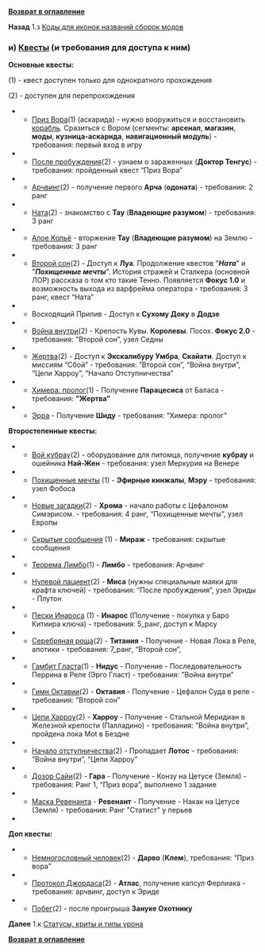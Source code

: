 **[Возврат в оглавление](index.md)**

**Назад** 1.з [Коды для иконок названий сборок модов](01_h.md)


### и) [Квесты](https://warframe.fandom.com/ru/wiki/%D0%9A%D0%B2%D0%B5%D1%81%D1%82%D1%8B) (и требования для доступа к ним)

**Основные квесты:** 

(1) - квест доступен только для однократного прохождения

(2) - доступен для перепрохождения

*   - [Приз Вора](https://warframe.fandom.com/ru/wiki/%D0%9F%D1%80%D0%B8%D0%B7_%D0%92%D0%BE%D1%80%D0%B0)(1) (аскарида) - нужно вооружиться и восстановить [корабль](https://warframe.fandom.com/ru/wiki/%D0%9E%D1%80%D0%B1%D0%B8%D1%82%D0%B5%D1%80). Сразиться с Вором (сегменты: **арсенал**, **магазин**, **моды**, **кузница-аскарида**, **навигационный модуль**) - требования: первый вход в игру
*   - [После пробуждения](https://warframe.fandom.com/ru/wiki/%D0%9F%D0%BE%D1%81%D0%BB%D0%B5_%D0%BF%D1%80%D0%BE%D0%B1%D1%83%D0%B6%D0%B4%D0%B5%D0%BD%D0%B8%D1%8F)(2) - узнаем о зараженных (**Доктор Тенгус**) - требования: пройденный квест “Приз Вора”
*   - [Арчвинг](https://warframe.fandom.com/ru/wiki/%D0%90%D1%80%D1%87%D0%B2%D0%B8%D0%BD%D0%B3_(%D0%BA%D0%B2%D0%B5%D1%81%D1%82))(2) 		- получение первого **Арча** (**одоната**) - требования: 2  ранг
*   - [Ната](https://warframe.fandom.com/ru/wiki/%D0%9D%D0%B0%D1%82%D0%B0)(2) 		- знакомство с **Тау** (**Владеющие разумом**) - требования: 3  ранг
*   - [Алое Копьё](https://warframe.fandom.com/ru/wiki/%D0%9E%D0%BF%D0%B5%D1%80%D0%B0%D1%86%D0%B8%D1%8F:_%D0%90%D0%BB%D0%BE%D0%B5_%D0%9A%D0%BE%D0%BF%D1%8C%D1%91)		- вторжение **Тау** (**Владеющие разумом**) на Землю  - требования: 3  ранг
*   - [Второй сон](https://warframe.fandom.com/ru/wiki/%D0%92%D1%82%D0%BE%D1%80%D0%BE%D0%B9_%D0%A1%D0%BE%D0%BD)(2) 	- Доступ к **Луа**. Продолжение квестов "**_Ната_**" и "**_Похищенные мечты_**". История стражей и Сталкера (основной ЛОР) рассказа о том кто такие Тенно. Появляется **Фокус 1.0** и возможность выхода из варфрейма оператора  - требования: 3  ранг, квест “Ната”
*   - Восходящий Прилив - Доступ к **Сухому Доку** в **Додзе**
*   - [Война внутри](https://warframe.fandom.com/ru/wiki/%D0%92%D0%BE%D0%B9%D0%BD%D0%B0_%D0%92%D0%BD%D1%83%D1%82%D1%80%D0%B8)(2) 	- Крепость Кувы. **Королевы**. Посох. **Фокус 2.0** - требования: ”Второй сон”, узел Седны
*   - [Жертва](https://warframe.fandom.com/ru/wiki/%D0%96%D0%B5%D1%80%D1%82%D0%B2%D0%B0)(2) 		- Доступ к **Экскалибуру Умбра**, **Скайати**. Доступ к миссиям “Сбой”  - требования: ”Второй сон”, “Война внутри”, “Цепи Харроу”, “Начало Отступничества”
*   - [Химера: пролог](https://warframe.fandom.com/ru/wiki/%D0%A5%D0%B8%D0%BC%D0%B5%D1%80%D0%B0:_%D0%9F%D1%80%D0%BE%D0%BB%D0%BE%D0%B3)(1) 	- Получение **Парацесиса** от Баласа - требования: **”Жертва”** 
*   - [Эрра](https://warframe.fandom.com/ru/wiki/%D0%AD%D1%80%D1%80%D0%B0)			- Получение **Шиду** - требования: “Химера: пролог”  

**Второстепенные квесты:**

*   - [Вой кубрау](https://warframe.fandom.com/ru/wiki/%D0%92%D0%BE%D0%B9_%D0%9A%D1%83%D0%B1%D1%80%D0%B0%D1%83)(2) 	- оборудование для питомца, получение **кубрау** и ошейника **Най-Жен** - требования: узел Меркурия на Венере 
*   - [Похищенные мечты](https://warframe.fandom.com/ru/wiki/%D0%9F%D0%BE%D1%85%D0%B8%D1%89%D0%B5%D0%BD%D0%BD%D1%8B%D0%B5_%D0%BC%D0%B5%D1%87%D1%82%D1%8B) (1) - **Эфирные кинжалы**, **Мэру** - требования: узел Фобоса 
*   - [Новые загадки](https://warframe.fandom.com/ru/wiki/%D0%9D%D0%BE%D0%B2%D1%8B%D0%B5_%D0%B7%D0%B0%D0%B3%D0%B0%D0%B4%D0%BA%D0%B8)(2) 	- **Хрома** - начало работы с Цефалоном Симэрисом.  - требования: 4 ранг, “Похищенные мечты”, узел Европы 
*   - [Скрытые сообщения](https://warframe.fandom.com/ru/wiki/%D0%A1%D0%BA%D1%80%D1%8B%D1%82%D1%8B%D0%B5_%D1%81%D0%BE%D0%BE%D0%B1%D1%89%D0%B5%D0%BD%D0%B8%D1%8F) (1) - **Мираж**  - требования: скрытые сообщения 
*   - [Теорема Лимбо](https://warframe.fandom.com/ru/wiki/%D0%A2%D0%B5%D0%BE%D1%80%D0%B5%D0%BC%D0%B0_%D0%9B%D0%B8%D0%BC%D0%B1%D0%BE)(1) 	- **Лимбо** - требования: Арчвинг 
*   - [Нулевой пациент](https://warframe.fandom.com/ru/wiki/%D0%9D%D1%83%D0%BB%D0%B5%D0%B2%D0%BE%D0%B9_%D0%BF%D0%B0%D1%86%D0%B8%D0%B5%D0%BD%D1%82)(2) - **Миса** (нужны специальные маяки для крафта ключей)  - требования: “После пробуждения”, узел Эриды - Плутон  
*   - [Пески Инароса](https://warframe.fandom.com/ru/wiki/%D0%9F%D0%B5%D1%81%D0%BA%D0%B8_%D0%98%D0%BD%D0%B0%D1%80%D0%BE%D1%81%D0%B0) (1) 	- **Инарос** (Получение - покупка у Баро Китиира ключа) - требования: 5_ранг, доступ к Марсу 
*   - [Серебряная роща](https://warframe.fandom.com/ru/wiki/%D0%A1%D0%B5%D1%80%D0%B5%D0%B1%D1%80%D1%8F%D0%BD%D0%B0%D1%8F_%D0%A0%D0%BE%D1%89%D0%B0)(2)  - **Титания** - Получение - Новая Лока в Реле, апотики - требования: 7_ранг, “Второй сон”, 
*   - [Гамбит Гласта](https://warframe.fandom.com/ru/wiki/%D0%93%D0%B0%D0%BC%D0%B1%D0%B8%D1%82_%D0%93%D0%BB%D0%B0%D1%81%D1%82%D0%B0)(1) 	- **Нидус** - Получение - Последовательность Перрина в Реле (Эрго Гласт) - требования: ”Война внутри” 
*   - [Гимн Октавии](https://warframe.fandom.com/ru/wiki/%D0%93%D0%B8%D0%BC%D0%BD_%D0%9E%D0%BA%D1%82%D0%B0%D0%B2%D0%B8%D0%B8)(2) 	- **Октавия** -  Получение - Цефалон Суда в реле - требования: ”Второй сон” 
*   - [Цепи Харроу](https://warframe.fandom.com/ru/wiki/%D0%A6%D0%B5%D0%BF%D0%B8_%D0%A5%D0%B0%D1%80%D1%80%D0%BE%D1%83)(2) 	- **Харроу** - Получение - Стальной Меридиан в Железной крепости (Палладино) - требования: ”Война внутри”, пройдена лока Mot в Бездне 
*   - [Начало отступничества](https://warframe.fandom.com/ru/wiki/%D0%9D%D0%B0%D1%87%D0%B0%D0%BB%D0%BE_%D0%9E%D1%82%D1%81%D1%82%D1%83%D0%BF%D0%BD%D0%B8%D1%87%D0%B5%D1%81%D1%82%D0%B2%D0%B0)(2) - Пропадает **Лотос** - требования: ”Война внутри”, “Цепи Харроу”
*   - [Дозор Сайи](https://warframe.fandom.com/ru/wiki/%D0%94%D0%BE%D0%B7%D0%BE%D1%80_%D0%A1%D0%B0%D0%B9%D0%B8)(2) 	- **Гара** - Получение - Конзу на Цетусе (Земля)  - требования: Ранг 1, “Приз вора”, выполнено 1 задание
*   - [Маска Ревенанта](https://warframe.fandom.com/ru/wiki/%D0%9C%D0%B0%D1%81%D0%BA%D0%B0_%D0%A0%D0%B5%D0%B2%D0%B5%D0%BD%D0%B0%D0%BD%D1%82%D0%B0) 	- **Ревенант** - Получение - Накак на Цетусе (Земля) - требования: Ранг "Статист" у перьев
*   

**Доп квесты:**

*   - [Немногословный человек](https://warframe.fandom.com/ru/wiki/%D0%9D%D0%B5%D0%BC%D0%BD%D0%BE%D0%B3%D0%BE%D1%81%D0%BB%D0%BE%D0%B2%D0%BD%D1%8B%D0%B9_%D1%87%D0%B5%D0%BB%D0%BE%D0%B2%D0%B5%D0%BA)(2)  - **Дарво** (**Клем**), требования: “Приз вора”
*   - [Протокол Джордаса](https://warframe.fandom.com/ru/wiki/%D0%9F%D1%80%D0%BE%D1%82%D0%BE%D0%BA%D0%BE%D0%BB_%D0%94%D0%B6%D0%BE%D1%80%D0%B4%D0%B0%D1%81%D0%B0)(2) - **Атлас**, получение капсул Ферлиака   - требования: арчвинг, доступ к Эриде
*   - [Побег](https://warframe.fandom.com/ru/wiki/%D0%9F%D0%BE%D0%B1%D0%B5%D0%B3)(2) - после проигрыша **Зануке Охотнику**

**Далее** 1.к [Статусы,  криты и типы урона](01_j.md)

**[Возврат в оглавление](index.md)**
